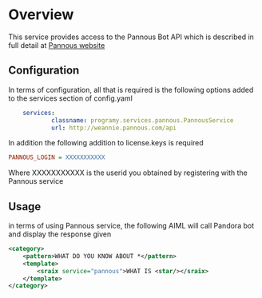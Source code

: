 # Overview
This service provides access to the Pannous Bot API which is described in full detail at [Pannous website](http://pannous.com/)

## Configuration
In terms of configuration, all that is required is the following options added to the services section of config.yaml
```yaml
    services:
            classname: programy.services.pannous.PannousService
            url: http://weannie.pannous.com/api
```
In addition the following addition to license.keys is required
```ini
PANNOUS_LOGIN = XXXXXXXXXXX
```
Where XXXXXXXXXXX is the userid you obtained by registering with the Pannous service

## Usage
in terms of using Pannous service, the following AIML will call Pandora bot and display the response given
```xml
<category>
    <pattern>WHAT DO YOU KNOW ABOUT *</pattern>
    <template>
        <sraix service="pannous">WHAT IS <star/></sraix>
    </template>
</category>
```

